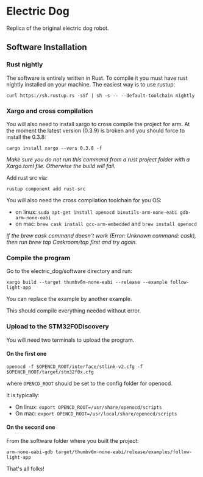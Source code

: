 # Electric Dog
Replica of the original electric dog robot.

## Software Installation

### Rust nightly

The software is entirely written in Rust. To compile it you must have rust nightly installed on your machine. The easiest way is to use rustup:

```curl https://sh.rustup.rs -sSf | sh -s -- --default-toolchain nightly```

### Xargo and cross compilation

You will also need to install xargo to cross compile the project for arm. At the moment the latest version (0.3.9) is broken and you should force to install the 0.3.8:

```cargo install xargo --vers 0.3.8 -f```

*Make sure you do not run this command from a rust project folder with a Xargo.toml file. Otherwise the build will fail.*

Add rust src via:

```rustup component add rust-src```

You will also need the cross compilation toolchain for you OS:

* on linux: ```sudo apt-get install openocd binutils-arm-none-eabi gdb-arm-none-eabi```
* on mac: ```brew cask install gcc-arm-embedded``` and ```brew install openocd```

*If the brew cask command doesn't work (Error: Unknown command: cask), then run brew tap Caskroom/tap first and try again.*

### Compile the program

Go to the electric_dog/software directory and run:

```xargo build --target thumbv6m-none-eabi --release --example follow-light-app```

You can replace the example by another example.

This should compile everything needed without error.

### Upload to the STM32F0Discovery

You will need two terminals to upload the program.

#### On the first one

```openocd -f $OPENCD_ROOT/interface/stlink-v2.cfg -f $OPENCD_ROOT/target/stm32f0x.cfg```

where ```OPENCD_ROOT``` should be set to the config folder for openocd.

It is typically:

* On linux: ```export OPENCD_ROOT=/usr/share/openocd/scripts```
* On mac: ```export OPENCD_ROOT=/usr/local/share/openocd/scripts```

#### On the second one

From the software folder where you built the project:

```arm-none-eabi-gdb target/thumbv6m-none-eabi/release/examples/follow-light-app```

That's all folks!
